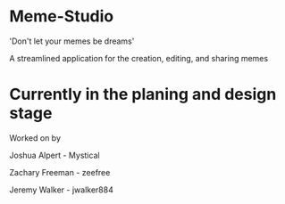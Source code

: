 # Meme-Studio
'Don't let your memes be dreams'

A streamlined application for the creation, editing, and sharing memes


# Currently in the planing and design stage

Worked on by

Joshua Alpert - Mystical

Zachary Freeman - zeefree

Jeremy Walker - jwalker884

